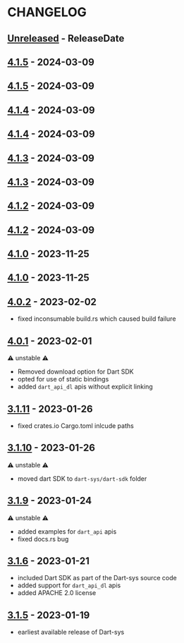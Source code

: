 # CHANGELOG

<!-- next-header -->

## [Unreleased] - ReleaseDate

## [4.1.5] - 2024-03-09

## [4.1.5] - 2024-03-09

## [4.1.4] - 2024-03-09

## [4.1.4] - 2024-03-09

## [4.1.3] - 2024-03-09

## [4.1.3] - 2024-03-09

## [4.1.2] - 2024-03-09

## [4.1.2] - 2024-03-09

## [4.1.0] - 2023-11-25

## [4.1.0] - 2023-11-25

## [4.0.2] - 2023-02-02

- fixed inconsumable build.rs which caused build failure

## [4.0.1] - 2023-02-01

⚠️ unstable ⚠️

- Removed download option for Dart SDK
- opted for use of static bindings
- added `dart_api_dl` apis without explicit linking

## [3.1.11] - 2023-01-26

- fixed crates.io Cargo.toml inlcude paths

## [3.1.10] - 2023-01-26

⚠️ unstable ⚠️

- moved dart SDK to `dart-sys/dart-sdk` folder

## [3.1.9] - 2023-01-24

⚠️ unstable ⚠️

- added examples for `dart_api` apis
- fixed docs.rs bug

## [3.1.6] - 2023-01-21

- included Dart SDK as part of the Dart-sys source code
- added support for `dart_api_dl` apis
- added APACHE 2.0 license

## [3.1.5] - 2023-01-19

- earliest available release of Dart-sys

<!-- next-url -->
[Unreleased]: https://github.com/dart-sys/dart-sys/compare/v4.1.5...HEAD
[4.1.5]: https://github.com/dart-sys/dart-sys/compare/v4.1.5...v4.1.5
[4.1.5]: https://github.com/dart-sys/dart-sys/compare/v4.1.4...v4.1.5
[4.1.4]: https://github.com/dart-sys/dart-sys/compare/v4.1.4...v4.1.4
[4.1.4]: https://github.com/dart-sys/dart-sys/compare/v4.1.3...v4.1.4
[4.1.3]: https://github.com/dart-sys/dart-sys/compare/v4.1.3...v4.1.3
[4.1.3]: https://github.com/dart-sys/dart-sys/compare/v4.1.2...v4.1.3
[4.1.2]: https://github.com/dart-sys/dart-sys/compare/v4.1.2...v4.1.2
[4.1.2]: https://github.com/dart-sys/dart-sys/compare/v4.1.0...v4.1.2
[4.1.0]: https://github.com/dart-sys/dart-sys/compare/v4.1.0...v4.1.0
[4.1.0]: https://github.com/dart-sys/dart-sys/compare/v4.0.2...v4.1.0
[4.0.2]: https://github.com/dart-sys/dart-sys/compare/v4.0.1...v4.0.2
[4.0.1]: https://github.com/dart-sys/dart-sys/compare/v3.1.11...v4.0.1
[3.1.11]: https://github.com/dart-sys/dart-sys/compare/v3.1.10...v3.1.11
[3.1.10]: https://github.com/dart-sys/dart-sys/compare/v3.1.9...v3.1.10
[3.1.9]: https://github.com/dart-sys/dart-sys/compare/v3.1.6...v3.1.9
[3.1.6]: https://github.com/dart-sys/dart-sys/compare/v3.1.5...v3.1.6
[3.1.5]: https://github.com/dart-sys/dart-sys/compare/v3.1.4...v3.1.5
